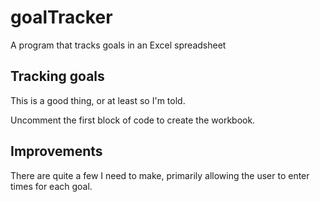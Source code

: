 # goalTracker
A program that tracks goals in an Excel spreadsheet

## Tracking goals

This is a good thing, or at least so I'm told. 

Uncomment the first block of code to create the workbook.

## Improvements

There are quite a few I need to make, primarily allowing the user to enter times for each goal. 
